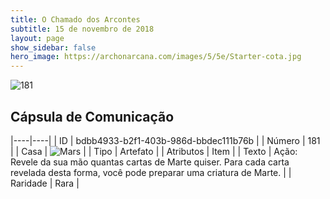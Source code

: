 ```yaml
---
title: O Chamado dos Arcontes
subtitle: 15 de novembro de 2018
layout: page
show_sidebar: false
hero_image: https://archonarcana.com/images/5/5e/Starter-cota.jpg
---
```


![181](https://cdn.keyforgegame.com/media/card_front/pt/341_181_MXX6XH3QQRCV_pt.png)

## Cápsula de Comunicação

|----|----|
| ID | bdbb4933-b2f1-403b-986d-bbdec111b76b |
| Número | 181 |
| Casa | ![Mars](https://archonarcana.com/images/thumb/d/de/Mars.png/22px-Mars.png "Marte") |
| Tipo | Artefato |
| Atributos | Item |
| Texto | Ação: Revele da sua mão quantas cartas de Marte quiser. Para cada carta revelada desta forma, você pode preparar uma criatura de Marte. |
| Raridade | Rara |
